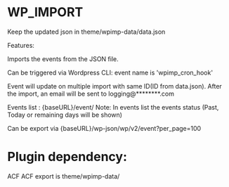# WP_IMPORT
Keep the updated json in theme/wpimp-data/data.json

Features:

Imports the events from the JSON file.

Can be triggered via Wordpress CLI: event name is 'wpimp_cron_hook'

Event will update on multiple import with same ID(ID from data.json).
After the import, an email will be sent to logging@********.com

Events list : {baseURL}/event/
Note: In events list the events status (Past, Today or  remaining days will be shown)

Can be export via {baseURL}/wp-json/wp/v2/event?per_page=100

Plugin dependency:
==========================================
ACF
ACF export is  theme/wpimp-data/

